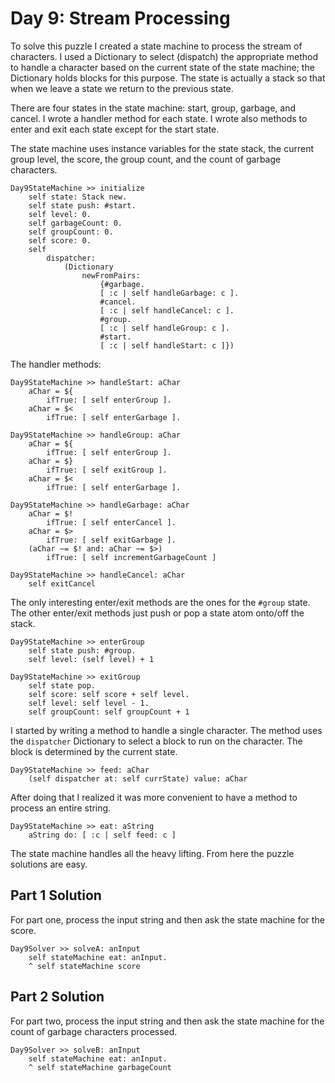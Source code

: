# Day 9: Stream Processing

To solve this puzzle I created a state machine to process the stream of
characters.  I used a Dictionary to select (dispatch) the appropriate method
to handle a character based on the current state of the state machine; the
Dictionary holds blocks for this purpose.  The state is actually a stack so
that when we leave a state we return to the previous state.

There are four states in the state machine: start, group, garbage, and cancel.
I wrote a handler method for each state.  I wrote also methods to enter and
exit each state except for the start state.

The state machine uses instance variables for the state stack, the current
group level, the score, the group count, and the count of garbage characters.

```smalltalk
Day9StateMachine >> initialize
	self state: Stack new.
	self state push: #start.
	self level: 0.
	self garbageCount: 0.
	self groupCount: 0.
	self score: 0.
	self
		dispatcher:
			(Dictionary
				newFromPairs:
					{#garbage.
					[ :c | self handleGarbage: c ].
					#cancel.
					[ :c | self handleCancel: c ].
					#group.
					[ :c | self handleGroup: c ].
					#start.
					[ :c | self handleStart: c ]})
```

The handler methods:

```smalltalk
Day9StateMachine >> handleStart: aChar
	aChar = ${
		ifTrue: [ self enterGroup ].
	aChar = $<
		ifTrue: [ self enterGarbage ].
```

```smalltalk
Day9StateMachine >> handleGroup: aChar
	aChar = ${
		ifTrue: [ self enterGroup ].
	aChar = $}
		ifTrue: [ self exitGroup ].
	aChar = $<
		ifTrue: [ self enterGarbage ].
```

```smalltalk
Day9StateMachine >> handleGarbage: aChar
	aChar = $!
		ifTrue: [ self enterCancel ].
	aChar = $>
		ifTrue: [ self exitGarbage ].
	(aChar ~= $! and: aChar ~= $>)
		ifTrue: [ self incrementGarbageCount ]
```

```smalltalk
Day9StateMachine >> handleCancel: aChar
	self exitCancel
```

The only interesting enter/exit methods are the ones for the `#group` state.
The other enter/exit methods just push or pop a state atom onto/off the
stack.

```smalltalk
Day9StateMachine >> enterGroup
	self state push: #group.
	self level: (self level) + 1
```

```smalltalk
Day9StateMachine >> exitGroup
	self state pop.
	self score: self score + self level.
	self level: self level - 1.
	self groupCount: self groupCount + 1
```

I started by writing a method to handle a single character.  The method
uses the `dispatcher` Dictionary to select a block to run on the character.
The block is determined by the current state.

```smalltalk
Day9StateMachine >> feed: aChar
	(self dispatcher at: self currState) value: aChar
```

After doing that I realized it was more convenient to have a method to process
an entire string.

```smalltalk
Day9StateMachine >> eat: aString
	aString do: [ :c | self feed: c ]
```

The state machine handles all the heavy lifting.  From here the puzzle
solutions are easy.

## Part 1 Solution

For part one, process the input string and then ask the state machine for the
score.

```smalltalk
Day9Solver >> solveA: anInput
	self stateMachine eat: anInput.
	^ self stateMachine score
```

## Part 2 Solution

For part two, process the input string and then ask the state machine for the
count of garbage characters processed.

```smalltalk
Day9Solver >> solveB: anInput
	self stateMachine eat: anInput.
	^ self stateMachine garbageCount
```
